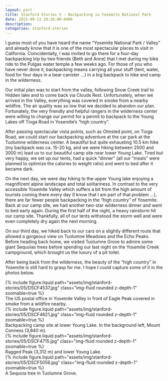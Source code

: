 ```yaml
---
layout: post
title: Stanford Stories V – Backpacking in Yosemite National Park
date: 2022-09-13 20:26:00-0400
description:
categories: stanford-stories
---
```


I guess most of you have heard the name “Yosemite National Park / Valley” and already know that it is one of the most spectacular places to visit in California. Coincidentally, I was invited to go there for a four-day backpacking trip by two friends (Beth and Anne) that I met during my bike ride to the Pulgas water temple a few weeks ago. For those of you who have never done it, backpacking means carrying all your stuff (tent, water, food for four days in a bear canister …) in a big backpack to hike and camp in the wilderness.

Our initial plan was to start from the valley, following Snow Creek trail to Hidden lake and to come back via Clouds Rest. Unfortunately, when we arrived in the Valley, everything was covered in smoke from a nearby wildfire. The air quality was so low that we decided to abandon our plan. Fortunately, the very friendly and helpful rangers in the wilderness center were willing to change our permit for a permit to backpack to the Young Lakes off Tioga Road in Yosemite’s “high country”.

After passing spectacular vista points, such as Olmsted point, on Tioga Road, we could start our backpacking adventure at the car park at the Tuolumne wilderness center. A beautiful but quite exhausting 10.5 km hike (my backpack was ca. 15-20 kg, and we were hiking between 2500 and 3000 m) lead us to our beautiful camp site near lower Young Lake. Tired but very happy, we set up our tents, had a quick “dinner” (all our “meals” were planned to optimize the calories to weight ratio) and went to bed after it became dark.

On the next day, we were day hiking to the upper Young lake enjoying a magnificent alpine landscape and total solitariness. In contrast to the very accessible Yosemite Valley which suffers a bit from the high amount of tourists coming there every day (I know that I am part of that problem …), there are far fewer people backpacking in the “high country” of Yosemite. Back at our camp site, we had another two-star wilderness dinner and went to bed early again. During the first half of the night, a heavy rainstorm hit our camp site. Thankfully, all of our tents withstood the storm well and were even completely dry again the next morning.

On our third day, we hiked back to our cars on a slightly different route that allowed a gorgeous view on Tuolumne Meadows and the Echo Peaks. Before heading back home, we visited Tuolumne Grove to admire some giant Sequoias trees before spending our last night on the Yosemite Creek campground, which brought us the luxury of a pit toilet.

After being back from the wilderness, the beauty of the “high country” in Yosemite is still hard to grasp for me. I hope I could capture some of it in the photos below.

<div class="row mt-3">
    <div class="col-sm mt-3 mt-md-0">
        {% include figure.liquid path="assets/img/stanford-stories/05/DSCF4537.jpg" class="img-fluid rounded z-depth-1" zoomable=true %}
    </div>
</div>
<div class="caption">
    The US postal office in Yosemite Valley in front of Eagle Peak covered in smoke from a wildfire nearby.
</div>

<div class="row mt-3">
    <div class="col-sm mt-3 mt-md-0">
        {% include figure.liquid path="assets/img/stanford-stories/05/DSCF4621.jpg" class="img-fluid rounded z-depth-1" zoomable=true %}
    </div>
</div>
<div class="caption">
    Backpacking camp site at lower Young Lake. In the background left, Mount Conness (3,840 m).
</div>

<div class="row mt-3">
    <div class="col-sm mt-3 mt-md-0">
        {% include figure.liquid path="assets/img/stanford-stories/05/DSCF4715.jpg" class="img-fluid rounded z-depth-1" zoomable=true %}
    </div>
</div>
<div class="caption">
    Ragged Peak (3,312 m) and lower Young Lake.
</div>

<div class="row mt-3">
    <div class="col-sm mt-3 mt-md-0">
        {% include figure.liquid path="assets/img/stanford-stories/05/DSCF5056.jpg" class="img-fluid rounded z-depth-1" zoomable=true %}
    </div>
</div>
<div class="caption">
    A Sequoia tree in Tuolumne Grove.
</div>
